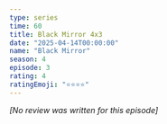 ```yaml
---
type: series
time: 60
title: Black Mirror 4x3
date: "2025-04-14T00:00:00"
name: "Black Mirror"
season: 4
episode: 3
rating: 4
ratingEmoji: "⭐️⭐️⭐️⭐️"
---
```


_[No review was written for this episode]_